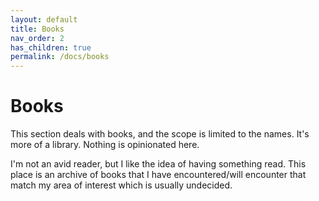 ```yaml
---
layout: default
title: Books
nav_order: 2
has_children: true
permalink: /docs/books
---
```


# Books

This section deals with books, and the scope is limited to the names. It's more of a library. Nothing is opinionated here.

I'm not an avid reader, but I like the idea of having something read. This place is an archive of books that I have encountered/will encounter that match my area of interest which is usually undecided.
